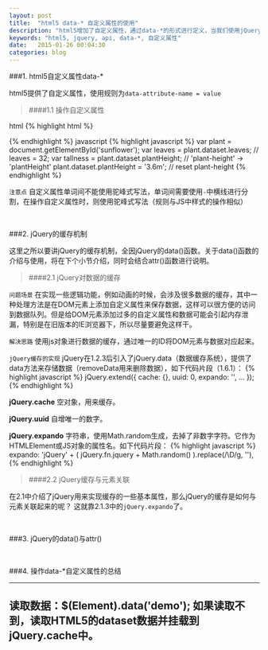 ```yaml
---
layout: post
title:  "html5 data-* 自定义属性的使用"
description: "html5增加了自定义属性，通过data-*的形式进行定义，当我们使用jQuery的API去操作自定义属性的时候需要区分data()与attr()。"
keywords: "html5, jquery, api, data-*, 自定义属性"
date:   2015-01-26 00:04:30
categories: blog
---
```


###1. html5自定义属性data-*

html5提供了自定义属性，使用规则为`data-attribute-name = value`

>####1.1 操作自定义属性

html
{% highlight html %}
<p id="sunflower" data-leaves="32" data-plant-height="2.0m"></p>
{% endhighlight %}
javascript
{% highlight javascript %}
var plant = document.getElementById('sunflower');
var leaves = plant.dataset.leaves; // leaves = 32;
var tallness = plant.dataset.plantHeight; // 'plant-height' -> 'plantHeight'
plant.dataset.plantHeight = '3.6m'; // reset plant-height
{% endhighlight %}

`注意点` 自定义属性单词间不能使用驼峰式写法，单词间需要使用`-`中横线进行分割，在操作自定义属性时，则使用驼峰式写法（规则与JS中样式的操作相似）

<br/>

###2. jQuery的缓存机制

这里之所以要讲jQuery的缓存机制，全因jQuery的data()函数。关于data()函数的介绍与使用，将在下个小节介绍，同时会结合attr()函数进行说明。

>####2.1 jQuery对数据的缓存

`问题场景` 在实现一些逻辑功能，例如动画的时候，会涉及很多数据的缓存，其中一种处理方法是在DOM元素上添加自定义属性来保存数据，这样可以很方便的访问到数据队列。但是给DOM元素添加过多的自定义属性和数据可能会引起内存泄漏，特别是在旧版本的IE浏览器下，所以尽量要避免这样干。

`解决思路` 使用js对象进行数据的缓存，通过唯一的ID将DOM元素与数据对应起来。

`jQuery缓存的实现` jQuery在1.2.3后引入了jQuery.data（数据缓存系统），提供了data方法来存储数据（removeData用来删除数据），如下代码片段（1.6.1）：
{% highlight javascript %}
jQuery.extend({
    cache: {},
    uuid: 0,
    expando: '',
    ...
});
{% endhighlight %}

__jQuery.cache__ 空对象，用来缓存。

__jQuery.uuid__ 自增唯一的数字。

__jQuery.expando__ 字符串，使用Math.random生成，去掉了非数字字符。它作为HTMLElement或JS对象的属性名。如下代码片段：
{% highlight javascript %}
expando: 'jQuery' + ( jQuery.fn.jquery + Math.random() ).replace(/\D/g, ''),
{% endhighlight %}

>####2.2 jQuery缓存与元素关联

在2.1中介绍了jQuery用来实现缓存的一些基本属性，那么jQuery的缓存是如何与元素关联起来的呢？
这就靠2.1.3中的`jQuery.expando`了。

<br/>

###3. jQuery的data()与attr()

<br/>

###4. 操作data-*自定义属性的总结

---
读取数据：$(Element).data('demo');
如果读取不到，读取HTML5的dataset数据并挂载到jQuery.cache中。
---












